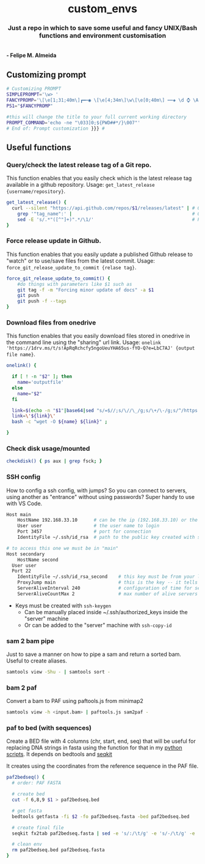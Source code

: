 <p align="center">

  <h1 align="center">custom_envs</h1>

  <p align="center">
    <h3 align="center">Just a repo in which to save some useful and fancy UNIX/Bash functions and environment customisation</h3>
    <br />
    <strong>- Felipe M. Almeida</strong>
    <br />
  </p>
</p>

## Customizing prompt

```bash
# Customizing PROMPT
SIMPLEPROMPT='\w> '
FANCYPROMP='\[\e[1;31;40m\]┏━┅◉ \[\e[4;34m\]\w\[\e[0;40m\] ┅┅◈ \d ⌚ \A \[\e[1;38m\]┅┅◈ \u@\H (\!)\[\e[0m\]\n\[\e[1;31m\]┗━►\[\e[0m\] '
PS1="$FANCYPROMP"

#this will change the title to your full current working directory
PROMPT_COMMAND='echo -ne "\033]0;${PWD##*/}\007"'
# End of: Prompt customization }}} #
```

## Useful functions

### Query/check the latest release tag of a Git repo.

This function enables that you easily check which is the latest release tag available in a github repository. Usage: `get_latest_release {username/repository}`.

```bash
get_latest_release() {
  curl --silent "https://api.github.com/repos/$1/releases/latest" | # Get latest release from GitHub api
    grep '"tag_name":' |                                            # Get tag line
    sed -E 's/.*"([^"]+)".*/\1/'                                    # Pluck JSON value
}
```

### Force release update in Github.

This function enables that you easily update a published Github release to "watch" or to use/save files from the latest commit. Usage: `force_git_release_update_to_commit {relase tag}`.

```bash
force_git_release_update_to_commit() {
    #do things with parameters like $1 such as
    git tag -f -m "Forcing minor update of docs" -a $1
    git push
    git push -f --tags
}
```

### Download files from onedrive

This function enables that you easily download files stored in onedrive in the command line using the "sharing" url link. Usage: `onelink 'https://1drv.ms/t/s!ApRqRchcfy5ngoUeuYHA65us-fYO-Q?e=LbC7AJ' {output file name}`.

```bash
onelink() {

  if [ ! -n "$2" ]; then
    name='outputfile'
  else
    name="$2"
  fi

  link=$(echo -n "$1"|base64|sed "s/=$//;s/\//\_/g;s/\+/\-/g;s/^/https:\/\/api\.onedrive\.com\/v1\.0\/shares\/u\!/;s/$/\/root\/content/" | head -n 1);
  link=\'${link}\'
  bash -c "wget -O ${name} ${link}" ;

}
```

### Check disk usage/mounted

```bash
checkdisk() { ps aux | grep fsck; }
```

### SSH config

How to config a ssh config, with jumps? So you can connect to servers, using another as "entrance" without using passwords? Super handy to use with VS Code.

```bash
Host main
	HostName 192.168.33.10      # can be the ip (192.168.33.10) or the address (example.com) or machine name (machine)
	User user                   # the user name to login
	Port 3457                   # port for connection
	IdentityFile ~/.ssh/id_rsa  # path to the public key created with ssh-keygen

# to access this one we must be in "main"
Host secondary
	HostName second
  User user
  Port 22
	IdentityFile ~/.ssh/id_rsa_second    # this key must be from your local machine to the second server, not from the "main" to the "second"
	ProxyJump main                       # this is the key -- it tells ssh to access this machine using the "main" as entrance
	ServerAliveInterval 240              # configuration of time for server to survive
	ServerAliveCountMax 2                # max number of alive servers
```

* Keys must be created with `ssh-keygen`
  + Can be manually placed inside ~/.ssh/authorized_keys inside the "server" machine
  + Or can be added to the "server" machine with `ssh-copy-id`

### sam 2 bam pipe

Just to save a manner on how to pipe a sam and return a sorted bam. Useful to create aliases.

```bash
samtools view -Shu - | samtools sort -
```

### bam 2 paf

Convert a bam to PAF using paftools.js from minimap2

```bash
samtools view -h <input.bam> | paftools.js sam2paf -
```

### paf to bed (with sequences)

Create a BED file with 4 columns (chr, start, end, seq) that will be useful for replacing DNA strings in fasta using the function for that in my [python scripts](https://github.com/fmalmeida/pythonScripts). It depends on bedtools and [seqkit](https://bioinf.shenwei.me/seqkit/)

It creates using the coordinates from the reference sequence in the PAF file.

```bash
paf2bedseq() {
  # order: PAF FASTA

  # create bed
  cut -f 6,8,9 $1 > paf2bedseq.bed

  # get fasta
  bedtools getfasta -fi $2 -fo paf2bedseq.fasta -bed paf2bedseq.bed

  # create final file
  seqkit fx2tab paf2bedseq.fasta | sed -e 's/:/\t/g' -e 's/-/\t/g' -e 's/ /\t/g'

  # clean env
  rm paf2bedseq.bed paf2bedseq.fasta
}
```